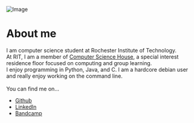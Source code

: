 ![Image](https://scontent.xx.fbcdn.net/v/t1.0-9/15326477_1045391015570081_4035497797246277337_n.jpg?oh=b4e9039531a183d8dca85bb8749faa8a&oe=5987F67E)
# About me
I am computer science student at Rochester Institute of Technology.
<br>
At RIT, I am a member of [Computer Science House](https://csh.rit.edu), a special interest residence floor focused on computing 
and group learning.
<br>
I enjoy programming in Python, Java, and C. I am a hardcore debian user and really enjoy working on the command line.
<br>
<br>
You can find me on...
<br>
- [Github](https://github.com/sgreene570)
- [LinkedIn](https://www.linkedin.com/in/stephen-greene-1601aa128/)
- [Bandcamp](https://steeviegeevie.bandcamp.com/releases)


